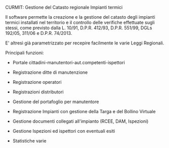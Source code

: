CURMIT: Gestione del Catasto regionale Impianti termici

Il software permette la creazione e la gestione del catasto degli impianti termici installati nel territorio e il controllo delle verifiche effettuate sugli stessi, come previsto dalla L. 10/91, D.P.R. 412/93, D.P.R. 551/99, DGLs 192/05, 311/06 e D.P.R. 74/2013.

E' altresì già parametrizzato per recepire facilmente le varie Leggi Regionali. 

Principali funzioni:

- Portale cittadini-manutentori-aut.competenti-ispettori

- Registrazione ditte di manutenzione

- Registrazione operatori

- Registrazioni distributori

- Gestione del portafoglio per manutentore

- Registrazione Impianti con gestione della Targa e del Bollino Virtuale

- Gestione documenti collegati all'impianto (RCEE, DAM, Ispezioni)

- Gestione Ispezioni ed ispettori con eventuali esiti

- Statistiche varie
